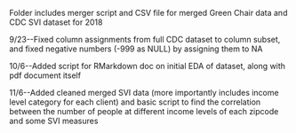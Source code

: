 Folder includes merger script and CSV file for merged Green Chair data and CDC SVI dataset for 2018


9/23--Fixed column assignments from full CDC dataset to column subset, and fixed negative numbers (-999 as NULL) by assigning them to NA

10/6--Added script for RMarkdown doc on initial EDA of dataset, along with pdf document itself


11/6--Added cleaned merged SVI data (more importantly includes income level category for each client) and basic script to find the correlation between the number of people at different income levels of each zipcode and some SVI measures
